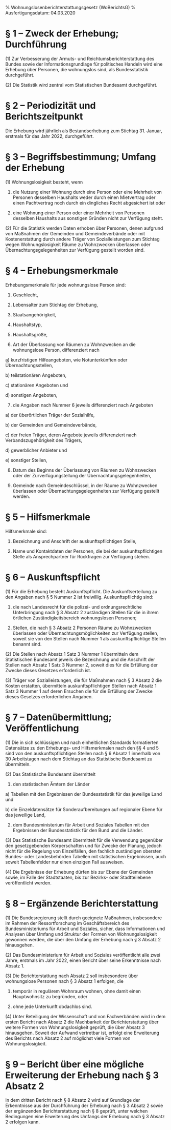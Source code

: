 % Wohnungslosenberichterstattungsgesetz  (WoBerichtsG)
% Ausfertigungsdatum: 04.03.2020
 
# § 1 – Zweck der Erhebung; Durchführung

(1) Zur Verbesserung der Armuts- und Reichtumsberichterstattung des Bundes sowie der Informationsgrundlage für politisches Handeln wird eine Erhebung über Personen, die wohnungslos sind, als Bundesstatistik durchgeführt.

(2) Die Statistik wird zentral vom Statistischen Bundesamt durchgeführt.

# § 2 – Periodizität und Berichtszeitpunkt

Die Erhebung wird jährlich als Bestandserhebung zum Stichtag 31. Januar, erstmals für das Jahr 2022, durchgeführt.

# § 3 – Begriffsbestimmung; Umfang der Erhebung

(1) Wohnungslosigkeit besteht, wenn

1. die Nutzung einer Wohnung durch eine Person oder eine Mehrheit von Personen desselben Haushalts weder durch einen Mietvertrag oder einen Pachtvertrag noch durch ein dingliches Recht abgesichert ist oder

2. eine Wohnung einer Person oder einer Mehrheit von Personen desselben Haushalts aus sonstigen Gründen nicht zur Verfügung steht.

(2) Für die Statistik werden Daten erhoben über Personen, denen aufgrund von Maßnahmen der Gemeinden und Gemeindeverbände oder mit Kostenerstattung durch andere Träger von Sozialleistungen zum Stichtag wegen Wohnungslosigkeit Räume zu Wohnzwecken überlassen oder Übernachtungsgelegenheiten zur Verfügung gestellt worden sind.

# § 4 – Erhebungsmerkmale

Erhebungsmerkmale für jede wohnungslose Person sind:

1. Geschlecht,

2. Lebensalter zum Stichtag der Erhebung,

3. Staatsangehörigkeit,

4. Haushaltstyp,

5. Haushaltsgröße,

6. Art der Überlassung von Räumen zu Wohnzwecken an die wohnungslose Person, differenziert nach

a) kurzfristigen Hilfeangeboten, wie Notunterkünften oder Übernachtungsstellen,

b) teilstationären Angeboten,

c) stationären Angeboten und

d) sonstigen Angeboten,

7. die Angaben nach Nummer 6 jeweils differenziert nach Angeboten

a) der überörtlichen Träger der Sozialhilfe,

b) der Gemeinden und Gemeindeverbände,

c) der freien Träger, deren Angebote jeweils differenziert nach Verbandszugehörigkeit des Trägers,

d) gewerblicher Anbieter und

e) sonstiger Stellen,

8. Datum des Beginns der Überlassung von Räumen zu Wohnzwecken oder der Zurverfügungstellung der Übernachtungsgelegenheiten,

9. Gemeinde nach Gemeindeschlüssel, in der Räume zu Wohnzwecken überlassen oder Übernachtungsgelegenheiten zur Verfügung gestellt werden.

# § 5 – Hilfsmerkmale

Hilfsmerkmale sind:

1. Bezeichnung und Anschrift der auskunftspflichtigen Stelle,

2. Name und Kontaktdaten der Personen, die bei der auskunftspflichtigen Stelle als Ansprechpartner für Rückfragen zur Verfügung stehen.

# § 6 – Auskunftspflicht

(1) Für die Erhebung besteht Auskunftspflicht. Die Auskunftserteilung zu den Angaben nach § 5 Nummer 2 ist freiwillig. Auskunftspflichtig sind:

1. die nach Landesrecht für die polizei- und ordnungsrechtliche Unterbringung nach § 3 Absatz 2 zuständigen Stellen für die in ihrem örtlichen Zuständigkeitsbereich wohnungslosen Personen;

2. Stellen, die nach § 3 Absatz 2 Personen Räume zu Wohnzwecken überlassen oder Übernachtungsmöglichkeiten zur Verfügung stellen, soweit sie von den Stellen nach Nummer 1 als auskunftspflichtige Stellen benannt sind.

(2) Die Stellen nach Absatz 1 Satz 3 Nummer 1 übermitteln dem Statistischen Bundesamt jeweils die Bezeichnung und die Anschrift der Stellen nach Absatz 1 Satz 3 Nummer 2, soweit dies für die Erfüllung der Zwecke dieses Gesetzes erforderlich ist.

(3) Träger von Sozialleistungen, die für Maßnahmen nach § 3 Absatz 2 die Kosten erstatten, übermitteln auskunftspflichtigen Stellen nach Absatz 1 Satz 3 Nummer 1 auf deren Ersuchen die für die Erfüllung der Zwecke dieses Gesetzes erforderlichen Angaben.

# § 7 – Datenübermittlung; Veröffentlichung

(1) Die in sich schlüssigen und nach einheitlichen Standards formatierten Datensätze zu den Erhebungs- und Hilfsmerkmalen nach den §§ 4 und 5 sind von den auskunftspflichtigen Stellen nach § 6 Absatz 1 innerhalb von 30 Arbeitstagen nach dem Stichtag an das Statistische Bundesamt zu übermitteln.

(2) Das Statistische Bundesamt übermittelt

1. den statistischen Ämtern der Länder

a) Tabellen mit den Ergebnissen der Bundesstatistik für das jeweilige Land und

b) die Einzeldatensätze für Sonderaufbereitungen auf regionaler Ebene für das jeweilige Land,

2. dem Bundesministerium für Arbeit und Soziales Tabellen mit den Ergebnissen der Bundesstatistik für den Bund und die Länder.

(3) Das Statistische Bundesamt übermittelt für die Verwendung gegenüber den gesetzgebenden Körperschaften und für Zwecke der Planung, jedoch nicht für die Regelung von Einzelfällen, den fachlich zuständigen obersten Bundes- oder Landesbehörden Tabellen mit statistischen Ergebnissen, auch soweit Tabellenfelder nur einen einzigen Fall ausweisen.

(4) Die Ergebnisse der Erhebung dürfen bis zur Ebene der Gemeinden sowie, im Falle der Stadtstaaten, bis zur Bezirks- oder Stadtteilebene veröffentlicht werden.

# § 8 – Ergänzende Berichterstattung

(1) Die Bundesregierung stellt durch geeignete Maßnahmen, insbesondere im Rahmen der Ressortforschung im Geschäftsbereich des Bundesministeriums für Arbeit und Soziales, sicher, dass Informationen und Analysen über Umfang und Struktur der Formen von Wohnungslosigkeit gewonnen werden, die über den Umfang der Erhebung nach § 3 Absatz 2 hinausgehen.

(2) Das Bundesministerium für Arbeit und Soziales veröffentlicht alle zwei Jahre, erstmals im Jahr 2022, einen Bericht über seine Erkenntnisse nach Absatz 1.

(3) Die Berichterstattung nach Absatz 2 soll insbesondere über wohnungslose Personen nach § 3 Absatz 1 erfolgen, die

1. temporär in regulärem Wohnraum wohnen, ohne damit einen Hauptwohnsitz zu begründen, oder

2. ohne jede Unterkunft obdachlos sind.

(4) Unter Beteiligung der Wissenschaft und von Fachverbänden wird in dem ersten Bericht nach Absatz 2 die Machbarkeit der Berichterstattung über weitere Formen von Wohnungslosigkeit geprüft, die über Absatz 3 hinausgehen. Soweit der Aufwand vertretbar ist, erfolgt eine Erweiterung des Berichts nach Absatz 2 auf möglichst viele Formen von Wohnungslosigkeit.

# § 9 – Bericht über eine mögliche Erweiterung der Erhebung nach § 3 Absatz 2

In dem dritten Bericht nach § 8 Absatz 2 wird auf Grundlage der Erkenntnisse aus der Durchführung der Erhebung nach § 3 Absatz 2 sowie der ergänzenden Berichterstattung nach § 8 geprüft, unter welchen Bedingungen eine Erweiterung des Umfangs der Erhebung nach § 3 Absatz 2 erfolgen kann.
